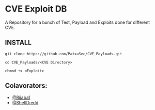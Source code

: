 # CVE Exploit DB

A Repository for a bunch of Test, Payload and Exploits done for different CVE.

## INSTALL

```
git clone https://github.com/PatxaSec/CVE_Payloads.git
```

```
cd CVE_Payloads/<CVE Directory>
```

```
chmod +x <Exploit>
```

## Colavorators:

- [@Rijaba1](https://github.com/RiJaba1)
- [@ShellDredd](https://github.com/ShellDredd)

